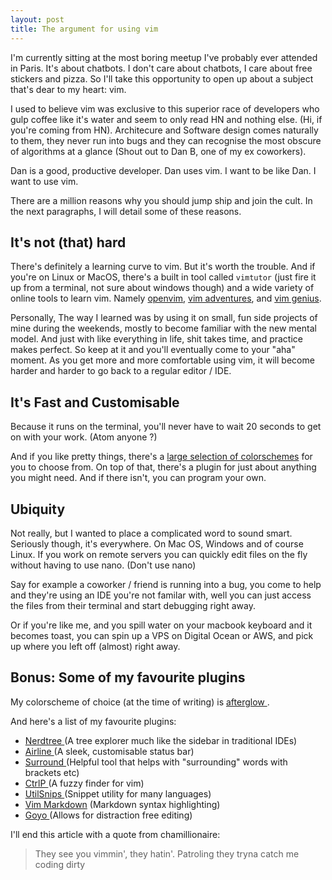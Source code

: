 ```yaml
---
layout: post
title: The argument for using vim
---
```


I'm currently sitting at the most boring meetup I've probably ever attended in
Paris. It's about chatbots. I don't care about chatbots, I care about free
stickers and pizza. So I'll take this opportunity to open up about a subject
that's dear to my heart: vim.

I used to believe vim was exclusive to this superior race of developers who
gulp coffee like it's water and seem to only read HN and nothing else. (Hi, if
you're coming from HN). Architecure and Software design comes naturally to them,
they never run into bugs and they can recognise the most obscure of algorithms
at a glance (Shout out to Dan B, one of my ex coworkers).

Dan is a good, productive developer. Dan uses vim. I want to be like Dan. I want
to use vim.

There are a million reasons why you should jump ship and join the cult. In the
next paragraphs, I will detail some of these reasons.

## It's not (that) hard

There's definitely a learning curve to vim. But it's worth the
trouble. And if you're on Linux or MacOS, there's a built in tool called
`vimtutor` (just fire it up from a terminal, not sure about windows though) and
a wide variety of online tools to learn vim. Namely [openvim][0],
[vim adventures][1], and [vim genius][2].

Personally, The way I learned was by using it on small, fun side projects of
mine during the weekends, mostly to become familiar with the new mental model.
And just with like everything in life, shit takes time, and practice makes perfect.
So keep at it and you'll eventually come to your "aha" moment.
As you get more and more comfortable using vim, it will become harder and harder
to go back to a regular editor / IDE.

## It's Fast and Customisable

Because it runs on the terminal, you'll never have to wait 20 seconds to get
on with your work. (Atom anyone ?)

And if you like pretty things, there's a [large selection of colorschemes][11]
for you to choose from. On top of that, there's a plugin for just about anything
you might need. And if there isn't, you can program your own.


## Ubiquity

Not really, but I wanted to place a complicated word to sound smart.
Seriously though, it's everywhere. On Mac OS, Windows and of course Linux. If
you work on remote servers you can quickly edit files on the fly without having
to use nano. (Don't use nano)

Say for example a coworker / friend is running into a bug, you come to help and
they're using an IDE you're not familar with, well you can just access the files
from their terminal and start debugging right away.

Or if you're like me, and you spill water on your macbook keyboard and it becomes
toast, you can spin up a VPS on Digital Ocean or AWS, and pick up where you
left off (almost) right away.

## Bonus: Some of my favourite plugins

My colorscheme of choice (at the time of writing) is [ afterglow ][10].

And here's a list of my favourite plugins:


- [ Nerdtree ][3] (A tree explorer much like the sidebar in traditional IDEs)
- [ Airline ][4] (A sleek, customisable status bar)
- [ Surround ][5] (Helpful tool that helps with "surrounding" words with brackets etc)
- [ CtrlP ][6] (A fuzzy finder for vim)
- [ UtilSnips ][7] (Snippet utility for many languages)
- [ Vim  Markdown][8] (Markdown syntax highlighting)
- [ Goyo ][9] (Allows for distraction free editing)

I'll end this article with a quote from chamillionaire:
> They see you vimmin', they hatin'. Patroling they tryna catch me coding dirty

[0]: http://www.openvim.com/
[1]: https://vim-adventures.com/
[2]: http://www.vimgenius.com/
[3]: https://github.com/scrooloose/nerdtree
[4]: https://github.com/vim-airline/vim-airline
[5]: https://github.com/tpope/vim-surround
[6]: https://github.com/kien/ctrlp.vim
[7]: https://github.com/SirVer/ultisnips
[8]: https://github.com/plasticboy/vim-markdown
[9]: https://github.com/junegunn/goyo.vim
[10]: https://github.com/danilo-augusto/vim-afterglow
[11]: http://vimcolors.com/


